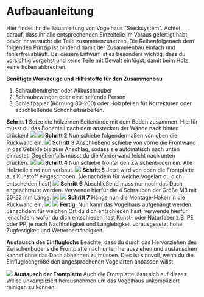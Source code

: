 # Aufbauanleitung

Hier findet ihr die Bauanleitung von Vogelhaus "Stecksystem". Achtet darauf, dass ihr alle entsprechenden Einzelteile im Voraus gefertigt habt, bevor ihr versucht die Teile zusammenzusetzen. Die Reihenfolgenach dem folgenden Prinzip ist bindend damit der Zusammenbau einfach und fehlerfrei abläuft. Bei diesem Entwurf ist es besonders wichtig, dass du vorsichtig vorgehst und keine Teile mit Gewalt einfügst, damit beim Holz keine Ecken abbrechen. 

__Benötigte Werkzeuge und Hilfsstoffe für den Zusammenbau__

1. Schraubendreher oder Akkuschrauber
2. Schraubzwingen oder eine helfende Person
3. Schleifpapier (Körnung 80-200) oder Holzpfeilen für Korrekturen oder abschließende Schönheitsarbeiten.

__Schritt 1__ Setze die hölzernen Seitenände mit dem Boden zusammen. Hierfür musst du das Bodenteil nach dem anstecken der Wände nach hinten drücken!
![](Anleitung_Stecksystem_Vogelhaus_Seite_01.jpg)
![](Anleitung_Stecksystem_Vogelhaus_Seite_02.jpg)
__Schritt 2__ Nun schiebe folgendermaßen von oben die Rückwand ein. 
![](Anleitung_Stecksystem_Vogelhaus_Seite_03.jpg)
__Schritt 3__ Anschließend schiebe von vorne die Frontwand in das Gebilde bis zum Anschlag, sodass sie automatisch nach unten einrastet. Gegebenfalls musst du die Vorderwand leicht nach unten drücken.
![](Anleitung_Stecksystem_Vogelhaus_Seite_04.jpg)
![](Anleitung_Stecksystem_Vogelhaus_Seite_05.jpg)
__Schritt 4__ Nun schiebe frontal den Zwischenboden ein. Alle Holzteile sind nun verbaut. 
![](Anleitung_Stecksystem_Vogelhaus_Seite_06.jpg)
__Schritt 5__ Jetzt wird von oben die Frontplatte aus Kunstoff eingeschoben. (Je nachdem für welche Vogelart du dich entscheiden hast)
![](Anleitung_Stecksystem_Vogelhaus_Seite_07.jpg)
__Schritt 6__ Abschließend muss nur noch das Dach angeschraubt werden. Verwende hierfür die 4 Schrauben der Größe M3 mit 20-22 mm Länge. 
![](Anleitung_Stecksystem_Vogelhaus_Seite_08.jpg)
![](Anleitung_Stecksystem_Vogelhaus_Seite_09.jpg)
__Schritt 7__ Hänge nun die Montage-Haken in die Rückwand ein. 
![](Anleitung_Stecksystem_Vogelhaus_Seite_10.jpg)
![](Anleitung_Stecksystem_Vogelhaus_Seite_11.jpg)
__Fertig__. Nun kann das Vogelhaus aufgehängt werden. Jenachdem für welchen Ort du dich entschieden hast, verwende hierfür jenachdem wofür du dich entschieden hast Kunst- oder
Naturfaser z.B. PE oder PP, je nach Nachhaltigkeit und Langlebigkeit vorausgesetzt hohe Zugfestigkeit und Wetterbeständigkeit. 

__Austausch des Einfluglochs__
Beachte, dass du durch das Hervorziehen des Zwischenbodens die Frontplatte nach unten herausziehen und austauschen kannst ohne das Dach abnehnen zu müssen. Dies ist sinnvoll, wenn du die Einfluglochgröße den angesprochenen Vogelarten anpassen willst.  

![](Austausch_Einflugloch_Stecksystem_Vogelhaus.jpg)
__Austausch der Frontplatte__
Auch die Frontplatte lässt sich auf dieses Weise unkompliziert herausnehmen um das Vogelhaus unkompliziert reinigen zu können. 


